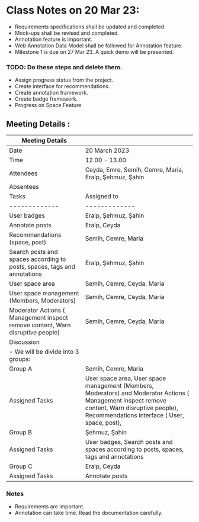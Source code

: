 # Class Notes on 20 Mar 23:

- Requirements specifications shall be updated and completed.
- Mock-ups shall be revised and completed.
- Annotation feature is important. 
- Web Annotation Data Model shall be followed for Annotation feature.
- Milestone 1 is due on 27 Mar 23. A quick demo will be presented.

### TODO: Do these steps and delete them.

- Assign progress status from the project.
- Create interface for recommendations.
- Create annotation framework.
- Create badge framework.
- Progress on Space Feature

## Meeting Details :

| Meeting Details                                                                |                                                                                                                                                                                                   |
|--------------------------------------------------------------------------------|---------------------------------------------------------------------------------------------------------------------------------------------------------------------------------------------------|
| Date                                                                           | 20 March 2023                                                                                                                                                                                     |
| Time                                                                           | 12.00 - 13.00                                                                                                                                                                                     |
| Attendees                                                                      | Ceyda, Emre, Semih, Cemre,  Maria, Eralp, Şehmuz, Şahin                                                                                                                                           |
| Absentees                                                                      |                                                                                                                                              
| Tasks                                                                          | Assigned to                                                                                                                                                                                       |
| -------------                                                                  | -------------                                                                                                                                                                                     |
| User badges                                                                    | Eralp, Şehmuz, Şahin                                                                                                                                                                              |
| Annotate posts                                                                 | Eralp, Ceyda                                                                                                                                                                                      |
| Recommendations (space, post)                                                  | Semih, Cemre, Maria                                                                                                                                                                               |
| Search posts and spaces according to posts, spaces, tags and annotations       | Eralp, Şehmuz, Şahin                                                                                                                                                                              |
| User space area                                                                | Semih, Cemre, Ceyda, Maria                                                                                                                                                                        |
| User space management (Members, Moderators)                                    | Semih, Cemre, Ceyda, Maria                                                                                                                                                                        |
| Moderator Actions ( Management inspect remove content, Warn disruptive people) | Semih, Cemre, Ceyda, Maria                                                                                                                                                                        |
| Discussion                                                                     |                                                                                                                                                                                                   |
| - We will be divide into 3 groups:                                             ||
| Group A                                                                        | Semih, Cemre, Maria                                                                                                                                                                               |
| Assigned Tasks                                                                 | User space area, User space management (Members, Moderators) and Moderator Actions ( Management inspect remove content, Warn disruptive people),  Recommendations interface ( User, space, post), |
| Group B                                                                        | Şehmuz, Şahin                                                                                                                                                                                     |
| Assigned Tasks                                                                 | User badges, Search posts and spaces according to posts, spaces, tags and annotations                                                                                                             |
| Group C                                                                        | Eralp, Ceyda                                                                                                                                                                                      |
| Assigned Tasks                                                                 | Annotate posts                                                                                                                                                                                    



### Notes

- Requirements are important.
- Annotation can take time. Read the documentation carefully.